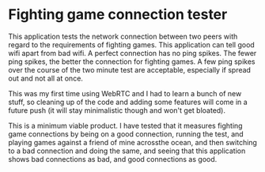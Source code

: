Fighting game connection tester
===
This application tests the network connection between two peers with regard to
the requirements of fighting games. This application can tell good wifi apart from bad wifi.
A perfect connection has no ping spikes.
The fewer ping spikes, the better the connection for fighting games.
A few ping spikes over the course of the two minute test are acceptable, especially if spread out and not all at once.

This was my first time using WebRTC and I had to learn a bunch of new stuff, so cleaning up of the code and adding some features will come in a future push (it will stay minimalistic though and won't get bloated).

This is a minimum viable product. I have tested that it measures fighting game connections by
being on a good connection, running the test, and playing games against a friend of mine acrossthe ocean, and then switching to a bad connection and doing the same, and seeing that this application shows bad connections as bad, and good connections as good.
